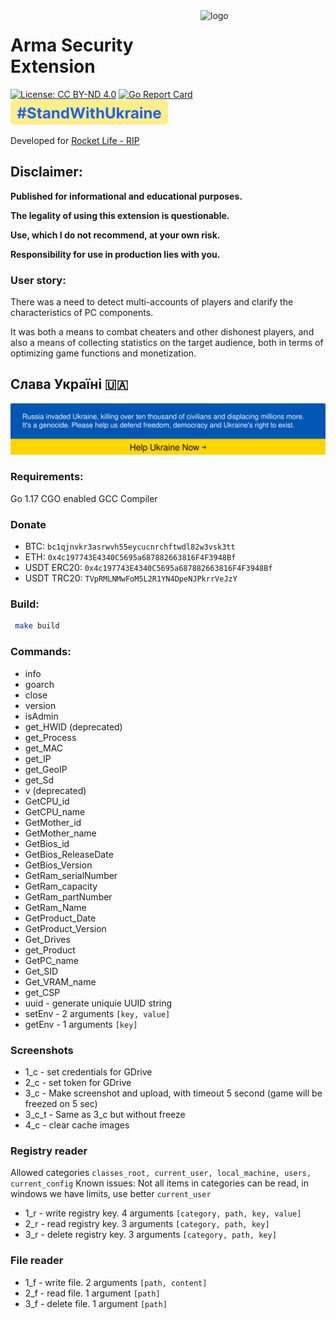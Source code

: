 <img align="right" alt="logo" src="https://sun9-28.userapi.com/impg/aL86-bHF6ZAlK1OZT3yn8VjvRD2q4QE2m8KZIw/F8cxMP1YtQk.jpg?size=1000x1000&quality=95&sign=4fc8c360201f03d10fbbb9cd0579bb87&type=album" width="200" height="200" />

# Arma Security Extension


[![License: CC BY-ND 4.0](https://img.shields.io/badge/License-CC_BY--NC--ND_4.0-lightgrey.svg)](https://creativecommons.org/licenses/by-nc-nd/4.0/)
[![Go Report Card](https://goreportcard.com/badge/github.com/fairytale5571/secExt)](https://goreportcard.com/report/github.com/fairytale5571/secExt)
[![StandWithUkraine](https://raw.githubusercontent.com/vshymanskyy/StandWithUkraine/main/badges/StandWithUkraine.svg)](https://vshymanskyy.github.io/StandWithUkraine/)

Developed for [Rocket Life - RIP](http://rocket-rp.fun/)  


## Disclaimer: 

**Published for informational and educational purposes.**

**The legality of using this extension is questionable.**

**Use, which I do not recommend, at your own risk.**

**Responsibility for use in production lies with you.**

### User story:

There was a need to detect multi-accounts of players and clarify the characteristics of PC components.

It was both a means to combat cheaters and other dishonest players, and also a means of collecting statistics on the target audience, both in terms of optimizing game functions and monetization.

## Слава Україні 🇺🇦

[![Stand With Ukraine](https://raw.githubusercontent.com/vshymanskyy/StandWithUkraine/main/banner2-direct.svg)](https://vshymanskyy.github.io/StandWithUkraine/)


### Requirements:
Go 1.17 CGO enabled GCC Compiler  

### Donate
- BTC: ```bc1qjnvkr3asrwvh55eycucnrchftwdl82w3vsk3tt```
- ETH: ```0x4c197743E4340C5695a687882663816F4F3948Bf```
- USDT ERC20: ```0x4c197743E4340C5695a687882663816F4F3948Bf```
- USDT TRC20: ```TVpRMLNMwFoM5L2R1YN4DpeNJPkrrVeJzY```

### Build:
```bash   
 make build  
```  

### Commands:

- info
- goarch
- close
- version
- isAdmin
- get_HWID (deprecated)
- get_Process
- get_MAC
- get_IP
- get_GeoIP
- get_Sd
- v (deprecated)
- GetCPU_id
- GetCPU_name
- GetMother_id
- GetMother_name
- GetBios_id
- GetBios_ReleaseDate
- GetBios_Version
- GetRam_serialNumber
- GetRam_capacity
- GetRam_partNumber
- GetRam_Name
- GetProduct_Date
- GetProduct_Version
- Get_Drives
- get_Product
- GetPC_name
- Get_SID
- Get_VRAM_name
- get_CSP
- uuid  - generate uniquie UUID string
- setEnv - 2 arguments `[key, value]`
- getEnv - 1 arguments `[key]`

### Screenshots
- 1_c  - set credentials for GDrive
- 2_c  - set token for GDrive
- 3_c  - Make screenshot and upload, with timeout 5 second (game will be freezed on 5 sec)
- 3_c_t - Same as 3_c but without freeze
- 4_c - clear cache images

### Registry reader

Allowed categories `classes_root, current_user, local_machine, users, current_config`
Known issues: Not all items in categories can be read, in windows we have limits, use better `current_user`

- 1_r - write registry key. 4 arguments `[category, path, key, value]`
- 2_r - read registry key. 3 arguments `[category, path, key]`
- 3_r - delete registry key.  3 arguments `[category, path, key]`

### File reader

- 1_f - write file. 2 arguments `[path, content]`
- 2_f - read file. 1 argument `[path]`
- 3_f - delete file. 1 argument `[path]`

